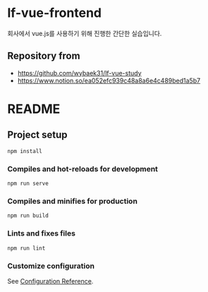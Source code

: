 # lf-vue-frontend

회사에서 vue.js를 사용하기 위해 진행한 간단한 실습입니다.

## Repository from 
* https://github.com/wybaek31/lf-vue-study
* https://www.notion.so/ea052efc939c48a8a6e4c489bed1a5b7

# README

## Project setup
```
npm install
```

### Compiles and hot-reloads for development
```
npm run serve
```

### Compiles and minifies for production
```
npm run build
```

### Lints and fixes files
```
npm run lint
```

### Customize configuration
See [Configuration Reference](https://cli.vuejs.org/config/).
